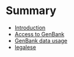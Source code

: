 # Summary

* [Introduction](README.md)
* [Access to GenBank](access_to_genbank.md)
* [GenBank data usage](genbank_data_usage.md)
* [legalese](legalese.md)


